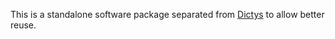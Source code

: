 This is a standalone software package separated from [Dictys](https://github.com/pinellolab/dictys) to allow better reuse. 
